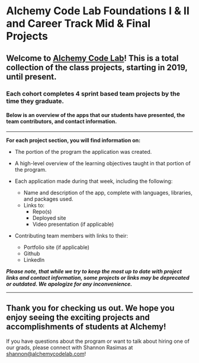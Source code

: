 # Alchemy Code Lab Foundations I & II and Career Track Mid & Final Projects

## Welcome to [Alchemy Code Lab](https://www.alchemycodelab.com/)! This is a total collection of the class projects, starting in 2019, until present. 

### Each cohort completes 4 sprint based team projects by the time they graduate. 

#### Below is an overview of the apps that our students have presented, the team contributors, and contact information. 
___

**For each project section, you will find information on:**
- The portion of the program the application was created.

- A high-level overview of the learning objectives taught in that portion of the program. 

- Each application made during that week, including the following:
  - Name and description of the app, complete with languages, libraries, and packages used.
  - Links to:
    - Repo(s)
    - Deployed site
    - Video presentation (if applicable)

- Contributing team members with links to their:
  - Portfolio site (if applicable)
  - Github
  - LinkedIn

***Please note, that while we try to keep the most up to date with project links and contact information, some projects or links may be deprecated or outdated. We apologize for any inconvenience.***
___
## Thank you for checking us out.  We hope you enjoy seeing the exciting projects and accomplishments of students at Alchemy!

If you have questions about the program or want to talk about hiring one of our grads, please connect with Shannon Rasimas at shannon@alchemycodelab.com!
